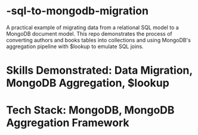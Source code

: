 # -sql-to-mongodb-migration
A practical example of migrating data from a relational SQL model to a MongoDB document model. This repo demonstrates the process of converting authors and books tables into collections and using MongoDB's aggregation pipeline with $lookup to emulate SQL joins.

# Skills Demonstrated: Data Migration, MongoDB Aggregation, $lookup
# Tech Stack: MongoDB, MongoDB Aggregation Framework

